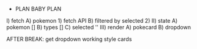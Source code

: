 * PLAN BABY PLAN

I) fetch
    A) pokemon
        1) fetch API
    B) filtered by selected
        2) 
II) state
    A) pokemon []
    B) types []
    C) selected ''
III) render
    A) pokecard
    B) dropdown

AFTER BREAK:
get dropdown working
style cards